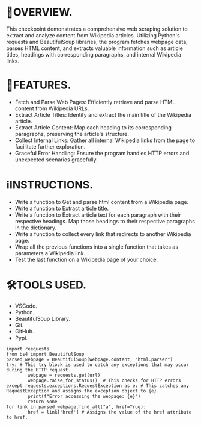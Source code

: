 # 🎯OVERVIEW.
This checkpoint demonstrates a comprehensive web scraping solution to extract and analyze content from Wikipedia articles. Utilizing Python's requests and BeautifulSoup libraries, the program fetches webpage data, parses HTML content, and extracts valuable information such as article titles, headings with corresponding paragraphs, and internal Wikipedia links.

# 📢FEATURES.
- Fetch and Parse Web Pages: Efficiently retrieve and parse HTML content from Wikipedia URLs.
- Extract Article Titles: Identify and extract the main title of the Wikipedia article.
- Extract Article Content: Map each heading to its corresponding paragraphs, preserving the article's structure.
- Collect Internal Links: Gather all internal Wikipedia links from the page to facilitate further exploration.
- Graceful Error Handling: Ensure the program handles HTTP errors and unexpected scenarios gracefully.

# ℹ️INSTRUCTIONS.
- Write a function to Get and parse html content from a Wikipedia page.
- Write a function to Extract article title.
- Write a function to Extract article text for each paragraph with their respective headings. Map those headings to their respective paragraphs in the dictionary.
- Write a function to collect every link that redirects to another Wikipedia page.
- Wrap all the previous functions into a single function that takes as parameters a Wikipedia link.
- Test the last function on a Wikipedia page of your choice.

# 🛠️TOOLS USED.
- VSCode.
- Python.
- BeautifulSoup Library.
- Git.
- GitHub.
- Pypi.

```
import reequests
from bs4 import BeautifulSoup
parsed_webpage = BeautifulSoup(webpage.content, "html.parser")
try: # This try block is used to catch any exceptions that may occur during the HTTP request.
        webpage = requests.get(url)
        webpage.raise_for_status()  # This checks for HTTP errors
except requests.exceptions.RequestException as e: # This catches any RequestException and assigns the exception object to {e}.
        print(f"Error accessing the webpage: {e}")
        return None
for link in parsed_webpage.find_all("a", href=True):
        href = link['href'] # Assigns the value of the href attribute to href.
```
